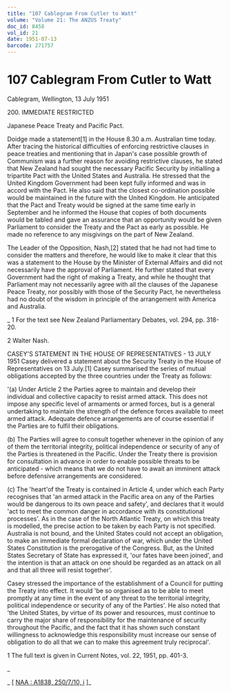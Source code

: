 ```yaml
---
title: "107 Cablegram From Cutler to Watt"
volume: "Volume 21: The ANZUS Treaty"
doc_id: 8458
vol_id: 21
date: 1951-07-13
barcode: 271757
---
```


# 107 Cablegram From Cutler to Watt

Cablegram, Wellington, 13 July 1951

200\. IMMEDIATE RESTRICTED

Japanese Peace Treaty and Pacific Pact.

Doidge made a statement[1] in the House 8.30 a.m. Australian time today. After tracing the historical difficulties of enforcing restrictive clauses in peace treaties and mentioning that in Japan's case possible growth of Communism was a further reason for avoiding restrictive clauses, he stated that New Zealand had sought the necessary Pacific Security by initialling a tripartite Pact with the United States and Australia. He stressed that the United Kingdom Government had been kept fully informed and was in accord with the Pact. He also said that the closest co-ordination possible would be maintained in the future with the United Kingdom. He anticipated that the Pact and Treaty would be signed at the same time early in September and he informed the House that copies of both documents would be tabled and gave an assurance that an opportunity would be given Parliament to consider the Treaty and the Pact as early as possible. He made no reference to any misgivings on the part of New Zealand.

The Leader of the Opposition, Nash,[2] stated that he had not had time to consider the matters and therefore, he would like to make it clear that this was a statement to the House by the Minister of External Affairs and did not necessarily have the approval of Parliament. He further stated that every Government had the right of making a Treaty, and while he thought that Parliament may not necessarily agree with all the clauses of the Japanese Peace Treaty, nor possibly with those of the Security Pact, he nevertheless had no doubt of the wisdom in principle of the arrangement with America and Australia.

_ 1 For the text see New Zealand Parliamentary Debates, vol. 294, pp. 318-20.

2 Walter Nash.

CASEY'S STATEMENT IN THE HOUSE OF REPRESENTATIVES - 13 JULY 1951 Casey delivered a statement about the Security Treaty in the House of Representatives on 13 July.[1] Casey summarised the series of mutual obligations accepted by the three countries under the Treaty as follows:

'(a) Under Article 2 the Parties agree to maintain and develop their individual and collective capacity to resist armed attack. This does not impose any specific level of armaments or armed forces, but is a general undertaking to maintain the strength of the defence forces available to meet armed attack. Adequate defence arrangements are of course essential if the Parties are to fulfil their obligations.

(b) The Parties will agree to consult together whenever in the opinion of any of them the territorial integrity, political independence or security of any of the Parties is threatened in the Pacific. Under the Treaty there is provision for consultation in advance in order to enable possible threats to be anticipated - which means that we do not have to await an imminent attack before defensive arrangements are considered.

(c) The 'heart'of the Treaty is contained in Article 4, under which each Party recognises that 'an armed attack in the Pacific area on any of the Parties would be dangerous to its own peace and safety', and declares that it would 'act to meet the common danger in accordance with its constitutional processes'. As in the case of the North Atlantic Treaty, on which this treaty is modelled, the precise action to be taken by each Party is not specified. Australia is not bound, and the United States could not accept an obligation, to make an immediate formal declaration of war, which under the United States Constitution is the prerogative of the Congress. But, as the United States Secretary of State has expressed it, 'our fates have been joined', and the intention is that an attack on one should be regarded as an attack on all and that all three will resist together'.

Casey stressed the importance of the establishment of a Council for putting the Treaty into effect. It would 'be so organised as to be able to meet promptly at any time in the event of any threat to the territorial integrity, political independence or security of any of the Parties'. He also noted that 'the United States, by virtue of its power and resources, must continue to carry the major share of responsibility for the maintenance of security throughout the Pacific, and the fact that it has shown such constant willingness to acknowledge this responsibility must increase our sense of obligation to do all that we can to make this agreement truly reciprocal'.

1 The full text is given in Current Notes, vol. 22, 1951, pp. 401-3.

_

_ [ [NAA : A1838, 250/7/10, i](http://www.naa.gov.au/cgi-bin/Search?O=I&Number=271757) ]_
